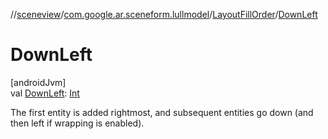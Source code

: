 //[sceneview](../../../index.md)/[com.google.ar.sceneform.lullmodel](../index.md)/[LayoutFillOrder](index.md)/[DownLeft](-down-left.md)

# DownLeft

[androidJvm]\
val [DownLeft](-down-left.md): [Int](https://kotlinlang.org/api/latest/jvm/stdlib/kotlin/-int/index.html)

The first entity is added rightmost, and subsequent entities go down (and then left if wrapping is enabled).
